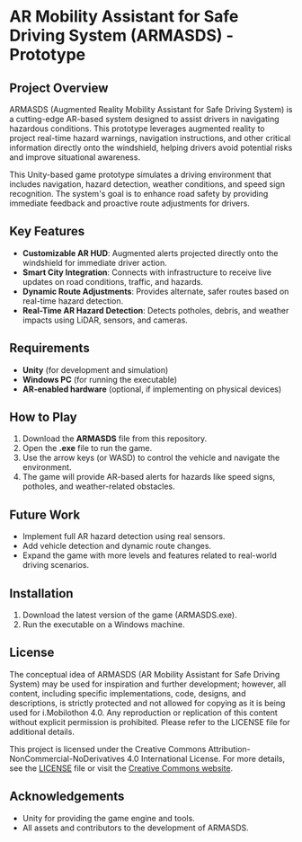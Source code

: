 # AR Mobility Assistant for Safe Driving System (ARMASDS) - Prototype

## Project Overview

ARMASDS (Augmented Reality Mobility Assistant for Safe Driving System) is a cutting-edge AR-based system designed to assist drivers in navigating hazardous conditions. This prototype leverages augmented reality to project real-time hazard warnings, navigation instructions, and other critical information directly onto the windshield, helping drivers avoid potential risks and improve situational awareness.

This Unity-based game prototype simulates a driving environment that includes navigation, hazard detection, weather conditions, and speed sign recognition. The system's goal is to enhance road safety by providing immediate feedback and proactive route adjustments for drivers.

## Key Features

- **Customizable AR HUD**: Augmented alerts projected directly onto the windshield for immediate driver action.
- **Smart City Integration**: Connects with infrastructure to receive live updates on road conditions, traffic, and hazards.
- **Dynamic Route Adjustments**: Provides alternate, safer routes based on real-time hazard detection.
- **Real-Time AR Hazard Detection**: Detects potholes, debris, and weather impacts using LiDAR, sensors, and cameras.

## Requirements

- **Unity** (for development and simulation)
- **Windows PC** (for running the executable)
- **AR-enabled hardware** (optional, if implementing on physical devices)

## How to Play

1. Download the **ARMASDS** file from this repository.
2. Open the **.exe** file to run the game.
3. Use the arrow keys (or WASD) to control the vehicle and navigate the environment.
4. The game will provide AR-based alerts for hazards like speed signs, potholes, and weather-related obstacles.

## Future Work

- Implement full AR hazard detection using real sensors.
- Add vehicle detection and dynamic route changes.
- Expand the game with more levels and features related to real-world driving scenarios.

## Installation

1. Download the latest version of the game (ARMASDS.exe).
2. Run the executable on a Windows machine.

## License

The conceptual idea of ARMASDS (AR Mobility Assistant for Safe Driving System) may be used for inspiration and further development; however, all content, including specific implementations, code, designs, and descriptions, is strictly protected and not allowed for copying as it is being used for i.Mobilothon 4.0. Any reproduction or replication of this content without explicit permission is prohibited. Please refer to the LICENSE file for additional details.

This project is licensed under the Creative Commons Attribution-NonCommercial-NoDerivatives 4.0 International License. For more details, see the [LICENSE](./LICENSE) file or visit the [Creative Commons website](https://creativecommons.org/licenses/by-nc-nd/4.0/).


## Acknowledgements

- Unity for providing the game engine and tools.
- All assets and contributors to the development of ARMASDS.
